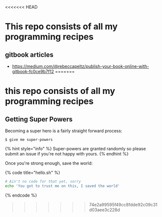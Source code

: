 <<<<<<< HEAD
# This repo consists of all my programming recipes

## gitbook articles
* https://medium.com/@rebeccapeltz/publish-your-book-online-with-gitbook-fc0ce9b7f12
=======
# this repo consists of all my programming recipes

## Getting Super Powers

Becoming a super hero is a fairly straight forward process:

```
$ give me super-powers
```

{% hint style="info" %}
 Super-powers are granted randomly so please submit an issue if you're not happy with yours.
{% endhint %}

Once you're strong enough, save the world:

{% code title="hello.sh" %}
```bash
# Ain't no code for that yet, sorry
echo 'You got to trust me on this, I saved the world'
```
{% endcode %}


>>>>>>> 74e2a99595f49cc8fdde92c09c31d03aee3c228d

